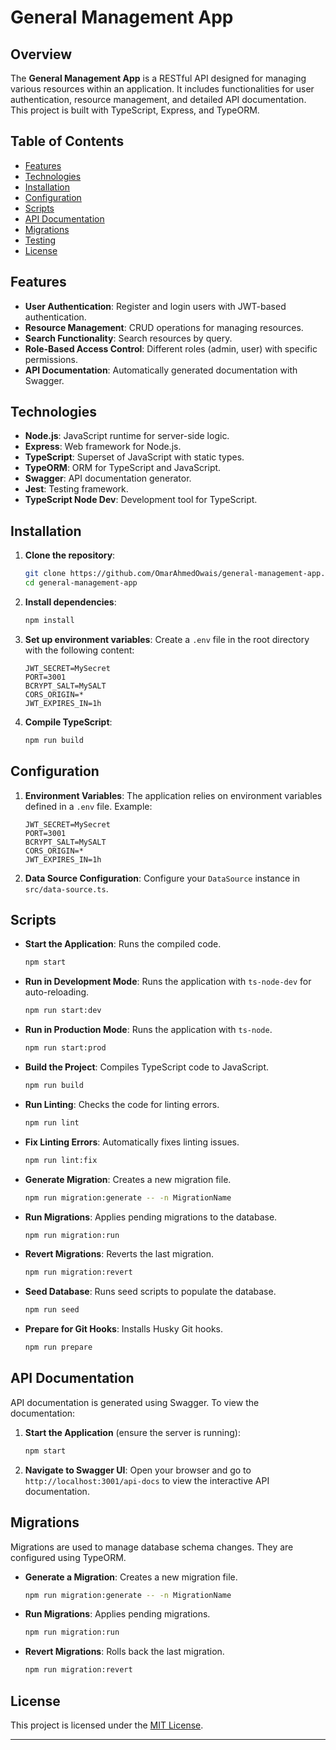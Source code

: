 # General Management App

## Overview

The **General Management App** is a RESTful API designed for managing various resources within an application. It includes functionalities for user authentication, resource management, and detailed API documentation. This project is built with TypeScript, Express, and TypeORM.

## Table of Contents

- [Features](#features)
- [Technologies](#technologies)
- [Installation](#installation)
- [Configuration](#configuration)
- [Scripts](#scripts)
- [API Documentation](#api-documentation)
- [Migrations](#migrations)
- [Testing](#testing)
- [License](#license)

## Features

- **User Authentication**: Register and login users with JWT-based authentication.
- **Resource Management**: CRUD operations for managing resources.
- **Search Functionality**: Search resources by query.
- **Role-Based Access Control**: Different roles (admin, user) with specific permissions.
- **API Documentation**: Automatically generated documentation with Swagger.

## Technologies

- **Node.js**: JavaScript runtime for server-side logic.
- **Express**: Web framework for Node.js.
- **TypeScript**: Superset of JavaScript with static types.
- **TypeORM**: ORM for TypeScript and JavaScript.
- **Swagger**: API documentation generator.
- **Jest**: Testing framework.
- **TypeScript Node Dev**: Development tool for TypeScript.

## Installation

1. **Clone the repository**:

   ```bash
   git clone https://github.com/OmarAhmedOwais/general-management-app.git
   cd general-management-app
   ```

2. **Install dependencies**:

   ```bash
   npm install
   ```

3. **Set up environment variables**: Create a `.env` file in the root directory with the following content:

   ```env
   JWT_SECRET=MySecret
   PORT=3001
   BCRYPT_SALT=MySALT
   CORS_ORIGIN=*
   JWT_EXPIRES_IN=1h
   ```

4. **Compile TypeScript**:

   ```bash
   npm run build
   ```

## Configuration

1. **Environment Variables**: The application relies on environment variables defined in a `.env` file. Example:

   ```env
   JWT_SECRET=MySecret
   PORT=3001
   BCRYPT_SALT=MySALT
   CORS_ORIGIN=*
   JWT_EXPIRES_IN=1h
   ```

2. **Data Source Configuration**: Configure your `DataSource` instance in `src/data-source.ts`.

## Scripts

- **Start the Application**: Runs the compiled code.

  ```bash
  npm start
  ```

- **Run in Development Mode**: Runs the application with `ts-node-dev` for auto-reloading.

  ```bash
  npm run start:dev
  ```

- **Run in Production Mode**: Runs the application with `ts-node`.

  ```bash
  npm run start:prod
  ```

- **Build the Project**: Compiles TypeScript code to JavaScript.

  ```bash
  npm run build
  ```

- **Run Linting**: Checks the code for linting errors.

  ```bash
  npm run lint
  ```

- **Fix Linting Errors**: Automatically fixes linting issues.

  ```bash
  npm run lint:fix
  ```

- **Generate Migration**: Creates a new migration file.

  ```bash
  npm run migration:generate -- -n MigrationName
  ```

- **Run Migrations**: Applies pending migrations to the database.

  ```bash
  npm run migration:run
  ```

- **Revert Migrations**: Reverts the last migration.

  ```bash
  npm run migration:revert
  ```

- **Seed Database**: Runs seed scripts to populate the database.

  ```bash
  npm run seed
  ```

- **Prepare for Git Hooks**: Installs Husky Git hooks.

  ```bash
  npm run prepare
  ```

## API Documentation

API documentation is generated using Swagger. To view the documentation:

1. **Start the Application** (ensure the server is running):

   ```bash
   npm start
   ```

2. **Navigate to Swagger UI**: Open your browser and go to `http://localhost:3001/api-docs` to view the interactive API documentation.

## Migrations

Migrations are used to manage database schema changes. They are configured using TypeORM. 

- **Generate a Migration**: Creates a new migration file.

  ```bash
  npm run migration:generate -- -n MigrationName
  ```

- **Run Migrations**: Applies pending migrations.

  ```bash
  npm run migration:run
  ```

- **Revert Migrations**: Rolls back the last migration.

  ```bash
  npm run migration:revert
  ```
  
## License

This project is licensed under the [MIT License](LICENSE).

---
